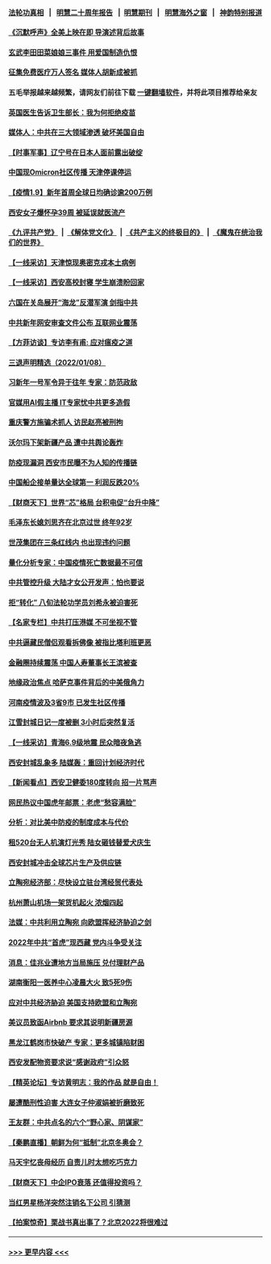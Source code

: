 #### [法轮功真相](https://github.com/gfw-breaker/truth/blob/master/README.md?t=0) &nbsp;&nbsp;|&nbsp;&nbsp; [明慧二十周年报告](https://github.com/gfw-breaker/mh-reports/blob/master/README.md?t=0) &nbsp;&nbsp;|&nbsp;&nbsp;[明慧期刊](https://github.com/gfw-breaker/mh-qikan) &nbsp;&nbsp;|&nbsp;&nbsp; [明慧海外之窗](https://github.com/gfw-breaker/mh-news/blob/master/README.md?t=0) &nbsp;&nbsp;|&nbsp;&nbsp; [神韵特别报道](https://github.com/gfw-breaker/mh-news/blob/master/shenyun.md?t=0)
#### [《沉默呼声》全美上映在即 导演述背后故事](../pages/nsc413/n13493151.md?t=01100750) 
#### [玄武李田田菜娘娘三事件 用爱国制造仇恨](../pages/nsc413/n13493049.md?t=01100750) 
#### [征集免费医疗万人签名 媒体人胡新成被抓](../pages/nsc413/n13492687.md?t=01100750) 
#### 五毛举报越来越频繁，请网友们前往下载 [一键翻墙软件](https://github.com/gfw-breaker/ssr-accounts)，并将此项目推荐给亲友
#### [英国医生告诉卫生部长：我为何拒绝疫苗](../pages/nsc413/n13492751.md?t=01100750) 
#### [媒体人：中共在三大领域渗透 破坏美国自由](../pages/nsc413/n13489614.md?t=01100750) 
#### [【时事军事】辽宁号在日本人面前露出破绽](../pages/nsc413/n13491856.md?t=01100750) 
#### [中国现Omicron社区传播 天津停课停运](../pages/nsc413/n13492307.md?t=01100750) 
#### [【疫情1.9】新年首周全球日均确诊逾200万例](../pages/nsc413/n13492025.md?t=01100750) 
#### [西安女子爆怀孕39周 被延误就医流产](../pages/nsc413/n13491785.md?t=01100750) 
#### [《九评共产党》](https://github.com/begood0513/9ping.md/blob/master/README.md) &nbsp;|&nbsp; [《解体党文化》](../../../../jtdwh.md/blob/master/README.md)  &nbsp;|&nbsp; [《共产主义的终极目的》](../../../../gczydzjmd.md/blob/master/README.md) &nbsp;|&nbsp; [《魔鬼在统治我们的世界》](../../../../mgztzwmdsj.md/blob/master/README.md) 
#### [【一线采访】天津惊现奥密克戎本土病例](../pages/nsc413/n13491593.md?t=01100750) 
#### [【一线采访】西安高校封寝 学生崩溃盼回家](../pages/nsc413/n13491849.md?t=01100750) 
#### [六国在关岛展开“海龙”反潜军演 剑指中共](../pages/nsc413/n13491098.md?t=01100750) 
#### [中共新年网安审查文件公布 互联网业震荡](../pages/nsc413/n13491732.md?t=01100750) 
#### [【方菲访谈】专访李有甫: 应对瘟疫之道](../pages/nsc413/n13491368.md?t=01100750) 
#### [三退声明精选（2022/01/08）](../pages/nsc413/n13491637.md?t=01100750) 
#### [习新年一号军令异于往年 专家：防范政敌](../pages/nsc413/n13491561.md?t=01100750) 
#### [官媒用AI假主播 IT专家忧中共更多造假](../pages/nsc413/n13491484.md?t=01100750) 
#### [重庆警方施骗术抓人 访民赵亮被刑拘](../pages/nsc413/n13490564.md?t=01100750) 
#### [沃尔玛下架新疆产品 遭中共舆论轰炸](../pages/nsc413/n13490898.md?t=01100750) 
#### [防疫现漏洞 西安市民曝不为人知的传播链](../pages/nsc413/n13491198.md?t=01100750) 
#### [中国船企接单量达全球第一 利润反跌20%](../pages/nsc413/n13490478.md?t=01100750) 
#### [【财商天下】世界“芯”格局 台积电促“台升中降”](../pages/nsc413/n13491336.md?t=01100750) 
#### [毛泽东长媳刘思齐在北京过世 终年92岁](../pages/nsc413/n13491114.md?t=01100750) 
#### [世茂集团在三条红线内 也出现违约问题](../pages/nsc413/n13490985.md?t=01100750) 
#### [量化分析专家：中国疫情死亡数据最不可信](../pages/nsc413/n13489286.md?t=01100750) 
#### [中共管控升级 大陆才女公开发声：怕也要说](../pages/nsc413/n13490775.md?t=01100750) 
#### [拒“转化” 八旬法轮功学员刘希永被迫害死](../pages/nsc413/n13488696.md?t=01100750) 
#### [【名家专栏】中共打压港媒 不可坐视不管](../pages/nsc413/n13490471.md?t=01100750) 
#### [中共逼藏民僧侣观看拆佛像 被指比塔利班更恶](../pages/nsc413/n13490309.md?t=01100750) 
#### [金融圈持续震荡 中国人寿董事长王滨被查](../pages/nsc413/n13490374.md?t=01100750) 
#### [地缘政治焦点 哈萨克事件背后的中美俄角力](../pages/nsc413/n13489542.md?t=01100750) 
#### [河南疫情波及3省9市 已发生社区传播](../pages/nsc413/n13490248.md?t=01100750) 
#### [江雪封城日记一度被删 3小时后突然复活](../pages/nsc413/n13490231.md?t=01100750) 
#### [【一线采访】青海6.9级地震 民众暗夜急逃](../pages/nsc413/n13490134.md?t=01100750) 
#### [西安封城乱象多 陆媒轰：重回计划经济时代](../pages/nsc413/n13490014.md?t=01100750) 
#### [【新闻看点】西安卫健委180度转向 招一片骂声](../pages/nsc413/n13489301.md?t=01100750) 
#### [网民热议中国虎年邮票：老虎“愁容满脸”](../pages/nsc413/n13490121.md?t=01100750) 
#### [分析：对比美中防疫的制度成本与代价](../pages/nsc413/n13490074.md?t=01100750) 
#### [租520台无人机演灯光秀 陆女砸钱替爱犬庆生](../pages/nsc413/n13490016.md?t=01100750) 
#### [西安封城冲击全球芯片生产及供应链](../pages/nsc413/n13489693.md?t=01100750) 
#### [立陶宛经济部：尽快设立驻台湾经贸代表处](../pages/nsc413/n13489976.md?t=01100750) 
#### [杭州萧山机场一架货机起火 浓烟四起](../pages/nsc413/n13489930.md?t=01100750) 
#### [法媒：中共利用立陶宛 向欧盟挥经济胁迫之剑](../pages/nsc413/n13489685.md?t=01100750) 
#### [2022年中共“首虎”现西藏 党内斗争受关注](../pages/nsc413/n13489866.md?t=01100750) 
#### [消息：佳兆业遭地方当局施压 兑付理财产品](../pages/nsc413/n13489529.md?t=01100750) 
#### [湖南衡阳一医养中心凌晨大火 致5死9伤](../pages/nsc413/n13489695.md?t=01100750) 
#### [应对中共经济胁迫 美国支持欧盟和立陶宛](../pages/nsc413/n13489510.md?t=01100750) 
#### [美议员致函Airbnb 要求其说明新疆房源](../pages/nsc413/n13489654.md?t=01100750) 
#### [黑龙江鹤岗市快破产 专家：更多城镇陷财困](../pages/nsc413/n13489436.md?t=01100750) 
#### [西安发配物资要求说“感谢政府”引众怒](../pages/nsc413/n13489631.md?t=01100750) 
#### [【精英论坛】专访黄明志：我的作品 就是自由！](../pages/nsc413/n13489403.md?t=01100750) 
#### [屡遭酷刑性迫害 大连女子仲淑娟被折磨致死](../pages/nsc413/n13485930.md?t=01100750) 
#### [王友群：中共点名的六个“野心家、阴谋家”](../pages/nsc413/n13489448.md?t=01100750) 
#### [【秦鹏直播】朝鲜为何“抵制”北京冬奥会？](../pages/nsc413/n13489421.md?t=01100750) 
#### [马天宇忆丧母经历 自责儿时太想吃巧克力](../pages/nsc413/n13489144.md?t=01100750) 
#### [【财商天下】中企IPO衰落 还值得投资吗？](../pages/nsc413/n13489109.md?t=01100750) 
#### [当红男星杨洋突然注销名下公司 引猜测](../pages/nsc413/n13489324.md?t=01100750) 
#### [【拍案惊奇】栗战书真出事了？北京2022将很难过](../pages/nsc413/n13488862.md?t=01100750) 

----
#### [ >>> 更早内容 <<< ](../indexes/nsc413-earlier.md)

